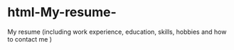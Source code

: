 # html-My-resume-
My resume (including work experience, education, skills, hobbies and how to contact me )
